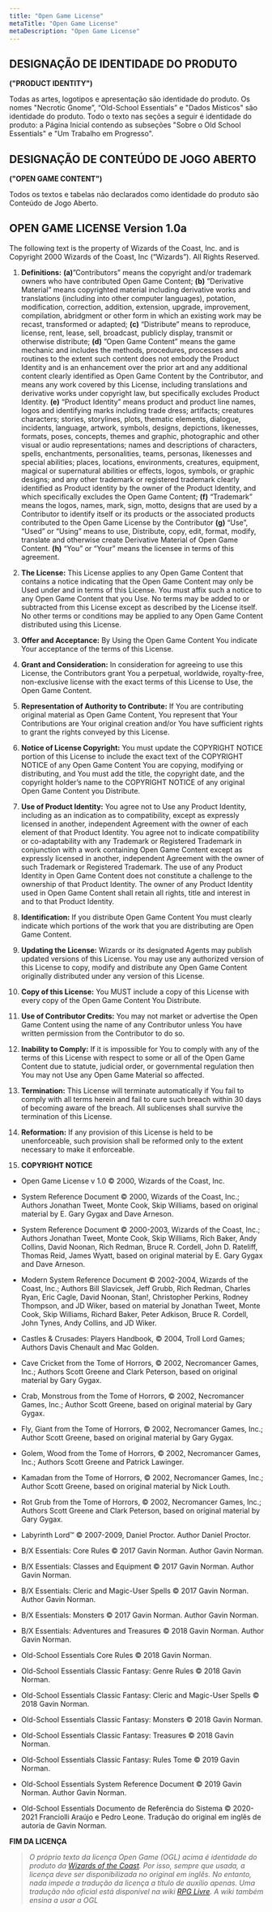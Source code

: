 ```yaml
---
title: "Open Game License"
metaTitle: "Open Game License"
metaDescription: "Open Game License"
---
```


## DESIGNAÇÃO DE IDENTIDADE DO PRODUTO
**("PRODUCT IDENTITY")**

Todas as artes, logotipos e apresentação são identidade do produto. Os nomes "Necrotic Gnome”, “Old-School Essentials” e "Dados Místicos" são identidade do produto. Todo o texto nas seções a seguir é identidade do produto: a Página Inicial contendo as subseções "Sobre o Old School Essentials" e "Um Trabalho em Progresso".

## DESIGNAÇÃO DE CONTEÚDO DE JOGO ABERTO
**("OPEN GAME CONTENT")**

Todos os textos e tabelas não declarados como identidade do produto são Conteúdo de Jogo Aberto.

## OPEN GAME LICENSE Version 1.0a

The following text is the property of Wizards of the Coast, Inc. and is Copyright 2000 Wizards of the Coast, Inc (“Wizards”). All Rights Reserved.

1. **Definitions:** **(a)**”Contributors” means the copyright and/or trademark owners who have contributed Open Game Content; **(b)** ”Derivative Material” means copyrighted material including derivative works and translations (including into other computer languages), potation, modification, correction, addition, extension, upgrade, improvement, compilation, abridgment or other form in which an existing work may be recast, transformed or adapted; **(c)** “Distribute” means to reproduce, license, rent, lease, sell, broadcast, publicly display, transmit or otherwise distribute; **(d)** ”Open Game Content” means the game mechanic and includes the methods, procedures, processes and routines to the extent such content does not embody the Product Identity and is an enhancement over the prior art and any additional content clearly identified as Open Game Content by the Contributor, and means any work covered by this License, including translations and derivative works under copyright law, but specifically excludes Product Identity. **(e)** “Product Identity” means product and product line names, logos and identifying marks including trade dress; artifacts; creatures characters; stories, storylines, plots, thematic elements, dialogue, incidents, language, artwork, symbols, designs, depictions, likenesses, formats, poses, concepts, themes and graphic, photographic and other visual or audio representations; names and descriptions of characters, spells, enchantments, personalities, teams, personas, likenesses and special abilities; places, locations, environments, creatures, equipment, magical or supernatural abilities or effects, logos, symbols, or graphic designs; and any other trademark or registered trademark clearly identified as Product identity by the owner of the Product Identity, and which specifically excludes the Open Game Content; **(f)** “Trademark” means the logos, names, mark, sign, motto, designs that are used by a Contributor to identify itself or its products or the associated products contributed to the Open Game License by the Contributor **(g)** “Use”, “Used” or “Using” means to use, Distribute, copy, edit, format, modify, translate and otherwise create Derivative Material of Open Game Content. **(h)** “You” or “Your” means the licensee in terms of this agreement.

2. **The License:** This License applies to any Open Game Content that contains a notice indicating that the Open Game Content may only be Used under and in terms of this License. You must affix such a notice to any Open Game Content that you Use. No terms may be added to or subtracted from this License except as described by the License itself. No other terms or conditions may be applied to any Open Game Content distributed using this License.

3. **Offer and Acceptance:** By Using the Open Game Content You indicate Your acceptance of the terms of this License.

4. **Grant and Consideration:** In consideration for agreeing to use this License, the Contributors grant You a perpetual, worldwide, royalty-free, non-exclusive license with the exact terms of this License to Use, the Open Game Content.

5. **Representation of Authority to Contribute:** If You are contributing original material as Open Game Content, You represent that Your Contributions are Your original creation and/or You have sufficient rights to grant the rights conveyed by this License.

6. **Notice of License Copyright:** You must update the COPYRIGHT NOTICE portion of this License to include the exact text of the COPYRIGHT NOTICE of any Open Game Content You are copying, modifying or distributing, and You must add the title, the copyright date, and the copyright holder’s name to the COPYRIGHT NOTICE of any original Open Game Content you Distribute.

7. **Use of Product Identity:** You agree not to Use any Product Identity, including as an indication as to compatibility, except as expressly licensed in another, independent Agreement with the owner of each element of that Product Identity. You agree not to indicate compatibility or co-adaptability with any Trademark or Registered Trademark in conjunction with a work containing Open Game Content except as expressly licensed in another, independent Agreement with the owner of such Trademark or Registered Trademark. The use of any Product Identity in Open Game Content does not constitute a challenge to the ownership of that Product Identity. The owner of any Product Identity used in Open Game Content shall retain all rights, title and interest in and to that Product Identity.

8. **Identification:** If you distribute Open Game Content You must clearly indicate which portions of the work that you are distributing are Open Game Content.

9. **Updating the License:** Wizards or its designated Agents may publish updated versions of this License. You may use any authorized version of this License to copy, modify and distribute any Open Game Content originally distributed under any version of this License.

10. **Copy of this License:** You MUST include a copy of this License with every copy of the Open Game Content You Distribute.

11. **Use of Contributor Credits:** You may not market or advertise the Open Game Content using the name of any Contributor unless You have written permission from the Contributor to do so.

12. **Inability to Comply:** If it is impossible for You to comply with any of the terms of this License with respect to some or all of the Open Game Content due to statute, judicial order, or governmental regulation then You may not Use any Open Game Material so affected.

13. **Termination:** This License will terminate automatically if You fail to comply with all terms herein and fail to cure such breach within 30 days of becoming aware of the breach. All sublicenses shall survive the termination of this License.

14. **Reformation:** If any provision of this License is held to be unenforceable, such provision shall be reformed only to the extent necessary to make it enforceable.

15. **COPYRIGHT NOTICE**

* Open Game License v 1.0 © 2000, Wizards of the Coast, Inc.

* System Reference Document © 2000, Wizards of the Coast, Inc.; Authors Jonathan Tweet, Monte Cook, Skip Williams, based on original material by E. Gary Gygax and Dave Arneson.

* System Reference Document © 2000-2003, Wizards of the Coast, Inc.; Authors Jonathan Tweet, Monte Cook, Skip Williams, Rich Baker, Andy Collins, David Noonan, Rich Redman, Bruce R. Cordell, John D. Rateliff, Thomas Reid, James Wyatt, based on original material by E. Gary Gygax and Dave Arneson.

* Modern System Reference Document © 2002-2004, Wizards of the Coast, Inc.; Authors Bill Slavicsek, Jeff Grubb, Rich Redman, Charles Ryan, Eric Cagle, David Noonan, Stan!, Christopher Perkins, Rodney Thompson, and JD Wiker, based on material by Jonathan Tweet, Monte Cook, Skip Williams, Richard Baker, Peter Adkison, Bruce R. Cordell, John Tynes, Andy Collins, and JD Wiker.

* Castles & Crusades: Players Handbook, © 2004, Troll Lord Games; Authors Davis Chenault and Mac Golden.

* Cave Cricket from the Tome of Horrors, © 2002, Necromancer Games, Inc.; Authors Scott Greene and Clark Peterson, based on original material by Gary Gygax.

* Crab, Monstrous from the Tome of Horrors, © 2002, Necromancer Games, Inc.; Author Scott Greene, based on original material by Gary Gygax.

* Fly, Giant from the Tome of Horrors, © 2002, Necromancer Games, Inc.; Author Scott Greene, based on original material by Gary Gygax.

* Golem, Wood from the Tome of Horrors, © 2002, Necromancer Games, Inc.; Authors Scott Greene and Patrick Lawinger.

* Kamadan from the Tome of Horrors, © 2002, Necromancer Games, Inc.; Author Scott Greene, based on original material by Nick Louth.

* Rot Grub from the Tome of Horrors, © 2002, Necromancer Games, Inc.; Authors Scott Greene and Clark Peterson, based on original material by Gary Gygax.

* Labyrinth Lord™ © 2007-2009, Daniel Proctor. Author Daniel Proctor.

* B/X Essentials: Core Rules © 2017 Gavin Norman. Author Gavin Norman.

* B/X Essentials: Classes and Equipment © 2017 Gavin Norman. Author Gavin Norman.

* B/X Essentials: Cleric and Magic-User Spells © 2017 Gavin Norman. Author Gavin Norman.

* B/X Essentials: Monsters © 2017 Gavin Norman. Author Gavin Norman.

* B/X Essentials: Adventures and Treasures © 2018 Gavin Norman. Author Gavin Norman.

* Old-School Essentials Core Rules © 2018 Gavin Norman.

* Old-School Essentials Classic Fantasy: Genre Rules © 2018 Gavin Norman.

* Old-School Essentials Classic Fantasy: Cleric and Magic-User Spells © 2018 Gavin Norman.

* Old-School Essentials Classic Fantasy: Monsters © 2018 Gavin Norman.

* Old-School Essentials Classic Fantasy: Treasures © 2018 Gavin Norman.

* Old-School Essentials Classic Fantasy: Rules Tome © 2019 Gavin Norman.

* Old-School Essentials System Reference Document © 2019 Gavin Norman. Author Gavin Norman.

* Old-School Essentials Documento de Referência do Sistema © 2020-2021 Franciolli Araújo e Pedro Leone. Tradução do original em inglês de autoria de Gavin Norman.

**FIM DA LICENÇA**

> *O próprio texto da licença Open Game (OGL) acima é identidade do produto da [Wizards of the Coast](https://company.wizards.com). Por isso, sempre que usada, a licença deve ser disponibilizada no original em inglês. No entanto, nada impede a tradução da licença a título de auxílio apenas. Uma tradução não oficial está disponível na wiki [RPG Livre](https://rpg.miraheze.org/wiki/Open_Game_License_(per_se)#Tradu%C3%A7%C3%A3o_N%C3%A3o-oficial_para_o_Portugu%C3%AAs). A wiki também ensina a usar a OGL*